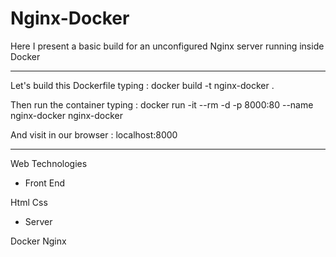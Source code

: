 # Nginx-Docker

Here I present a basic build for an unconfigured Nginx server running inside Docker

-------------------------------------

Let's build this Dockerfile typing :    docker build -t nginx-docker .

Then run the container typing      :    docker run -it --rm -d -p 8000:80 --name nginx-docker nginx-docker

And visit in our browser           :    localhost:8000

---------------------------------------

Web Technologies


- Front End

Html
Css


- Server

Docker
Nginx
